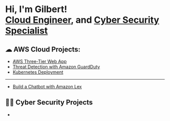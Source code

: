 <h1>Hi, I'm Gilbert! <br/> <a href="https://www.linkedin.com/in/gilbertemodi/">Cloud Engineer</a>, and <a href="https://github.com/gilbertemodi">Cyber Security Specialist</a> </h1>

<h2>☁ AWS Cloud Projects:</h2>


  - [AWS Three-Tier Web App](https://github.com/GilbertEmodi/AWS-ThreeTier-Web-App)
  - [Threat Detection with Amazon GuardDuty](https://github.com/GilbertEmodi/Threat-Detection-with-GuardDuty/tree/main)
  - [Kubernetes Deployment](https://github.com/GilbertEmodi/Kubernetes)
---
  - [Build a Chatbot with Amazon Lex](https://github.com/GilbertEmodi/Build-a-Chatbot-with-Amazon-Lex/tree/main)





<h2>👨‍💻 Cyber Security Projects</h2>



  - []()
